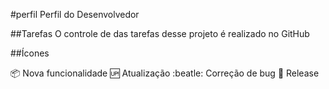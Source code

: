 #perfil
Perfil do Desenvolvedor

##Tarefas
O controle de das tarefas desse projeto é realizado no GitHub 

##Ícones

:package: Nova funcionalidade
:up: Atualização
:beatle: Correção de bug
:checkered_flag: Release